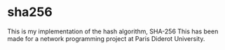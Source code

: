 # sha256

This is my implementation of the hash algorithm, SHA-256
This has been made for a network programming project at Paris Diderot University.

